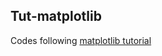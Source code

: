 ## Tut-matplotlib
Codes following [matplotlib tutorial](https://matplotlib.org/tutorials/index.html)

